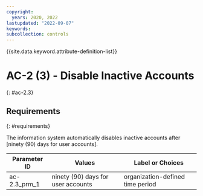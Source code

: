 ```yaml
---
copyright:
  years: 2020, 2022
lastupdated: "2022-09-07"
keywords: 
subcollection: controls
---
```



{{site.data.keyword.attribute-definition-list}}


# AC-2 (3) - Disable Inactive Accounts
{: #ac-2.3}

## Requirements
{: #requirements}

The information system automatically disables inactive accounts after [ninety (90) days for user accounts].

| Parameter ID | Values | Label or Choices |
|---|---|---|
| ac-2.3_prm_1 | ninety (90) days for user accounts | organization-defined time period |


